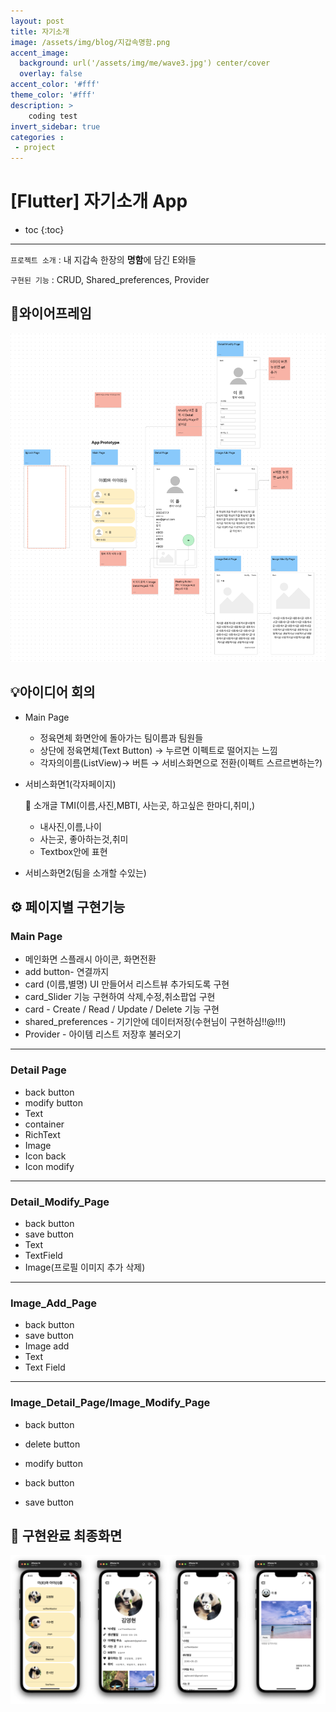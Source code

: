 ```yaml
---
layout: post
title: 자기소개
image: /assets/img/blog/지갑속명함.png
accent_image: 
  background: url('/assets/img/me/wave3.jpg') center/cover
  overlay: false
accent_color: '#fff'
theme_color: '#fff'
description: >
    coding test
invert_sidebar: true
categories :
 - project
---
```


# [Flutter] 자기소개 App

* toc
{:toc}

---



`프로젝트 소개` : 내 지갑속 한장의 **명함**에 담긴 E와I들

`구현된 기능` : CRUD, Shared_preferences, Provider



## 📱**와이어프레임**

![wireframe](../../assets/img/blog/wireframe.png)



## 💡**아이디어 회의**

- Main Page

  - 정육면체 화면안에 돌아가는 팀이름과 팀원들
  - 상단에 정육면체(Text Button) → 누르면 이펙트로 떨어지는 느낌
  - 각자의이름(ListView)→ 버튼 → 서비스화면으로 전환(이펙트 스르르변하는?)

- 서비스화면1(각자페이지)

  🐤 소개글 TMI(이름,사진,MBTI, 사는곳, 하고싶은 한마디,취미,)

  - 내사진,이름,나이
  - 사는곳, 좋아하는것,취미
  - Textbox안에 표현

- 서비스화면2(팀을 소개할 수있는)



## ⚙️ **페이지별 구현기능**

### Main Page 

- 메인화면 스플래시 아이콘, 화면전환
- add button- 연결까지
- card (이름,별명) UI 만들어서 리스트뷰 추가되도록 구현
- card_Slider 기능 구현하여 삭제,수정,취소팝업 구현
- card - Create / Read / Update / Delete 기능 구현
- shared_preferences - 기기안에 데이터저장(수현님이 구현하심!!@!!!)
- Provider - 아이템 리스트 저장후 불러오기

---

### Detail Page

- back button
- modify button
- Text
- container
- RichText
- Image
- Icon back
- Icon modify

---

### Detail_Modify_Page

- back button
- save button
- Text
- TextField
- Image(프로필 이미지 추가 삭제)



---

### Image_Add_Page

- back button
- save button
- Image add
- Text
- Text Field



---

### Image_Detail_Page/Image_Modify_Page

- back button

- delete button

- modify button

- back button

- save button

  

## 📇 **구현완료 최종화면**

<img src="../../assets/img/blog/2_1.png" width="25%"><img src="../../assets/img/blog/2_2.png" width="25%"><img src="../../assets/img/blog/2_3.png" width="25%"><img src="../../assets/img/blog/2_4.png" width="25%">

